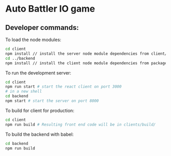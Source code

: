 # Auto Battler IO game

## Developer commands:
 To load the node modules:
```bash
cd client
npm install // install the server node module dependencies from client/package.json
cd ../backend
npm install // install the client node module dependencies from package.json
```
To run the development server:
```bash
cd client
npm run start # start the react client on port 3000
# in a new shell
cd backend
npm start # start the server on port 8000
```
To build for client for production:
```bash
cd client
npm run build # Resulting front end code will be in clients/build/
```
To build the backend with babel:
```bash
cd backend
npm run build
```

